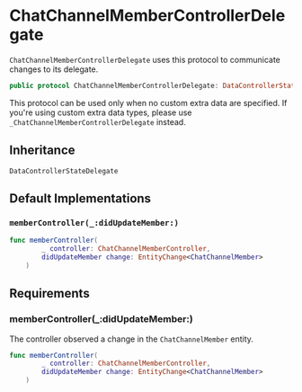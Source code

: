 # ChatChannelMemberControllerDelegate

`ChatChannelMemberControllerDelegate` uses this protocol to communicate changes to its delegate.

``` swift
public protocol ChatChannelMemberControllerDelegate: DataControllerStateDelegate 
```

This protocol can be used only when no custom extra data are specified. If you're using custom extra data types,
please use `_ChatChannelMemberControllerDelegate` instead.

## Inheritance

`DataControllerStateDelegate`

## Default Implementations

### `memberController(_:didUpdateMember:)`

``` swift
func memberController(
        _ controller: ChatChannelMemberController,
        didUpdateMember change: EntityChange<ChatChannelMember>
    ) 
```

## Requirements

### memberController(\_:​didUpdateMember:​)

The controller observed a change in the `ChatChannelMember` entity.

``` swift
func memberController(
        _ controller: ChatChannelMemberController,
        didUpdateMember change: EntityChange<ChatChannelMember>
    )
```
